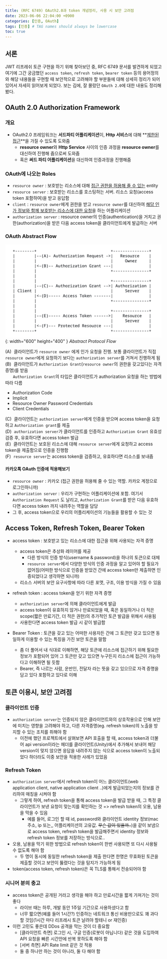 ```yaml
---
title: (RFC 6749) OAuth2.0과 token 개념정리, 사용 시 보안 고려점
date: 2023-06-06 22:04:00 +0900
categories: [인증, OAuth]
tags: [인증] # TAG names should always be lowercase
toc: true
---
```


## 서론
JWT 리프레쉬 토큰 구현을 하기 위해 찾아보던 중, RFC 6749 문서를 발견하게 되었고 여기에 그간 궁금했던 `access token`, `refresh token`, `bearer token` 등의 용어정의와 해당 내용들을 구현할 때 보안적으로 고려해야 할 부분들에 대해 상세히 정리가 되어 있어서 자세히 읽어보게 되었다. 보는 김에, 잘 몰랐던 `OAuth 2.0`에 대한 내용도 정리해봤다.

## OAuth 2.0 Authorization Framework
### 개요
- OAuth2.0 프레임워크는 **서드파티 어플리케이션**이, **Http 서비스**에 대해 **<u>제한된 접근</u>**을 가질 수 있도록 도와줌
  - **resource owner**와 **Http Service** 사이의 인증 과정을 **resource owner**를 대신하여 진행해 줌으로써 도와줌
  - 혹은 **써드 파티 어플리케이션**을 대신하여 인증과정을 진행해줌

### OAuth에 나오는 Roles
- `resource owner` : 보호받는 리소스에 대해 <u>접근 권한을 허용해 줄 수 있는</u> entity
- `resource server` : 보호받는 리소스를 호스팅하는 서버. 리소스 요청(access token 포함하여)을 받고 응답함
- `client` : `resource owner`에게 권한을 받고 `resource owner`를 대신하여 <u>해당 인가 정보와 함께 보호받는 리소스에 대한 요청</u>을 하는 어플리케이션
- `authorization server` : resource owner의 인증(authentication)을 거치고 권한(authorization)을 받은 다음 access token을 클라이언트에게 발급하는 서버

### OAuth Abstract Flow
![OAuth 2.0 abstract flow](/assets/images/oauth_protocol_flow.png){: width="600" height="400" }
_Abstract Protocol Flow_

(A) &nbsp;클라이언트가 `resource owner` 에게 인가 요청을 진행. 보통 클라이언트가 직접 `resource owner`에게 요청하기 보다는 `authorization server`를 거쳐서 진행하게 됨 <br>
(B) &nbsp;클라이언트가 `Authorization Grant`(`resource owner`의 권한을 갖고있다는 자격증명)를 받음 <br>
&emsp;&ensp;&nbsp;`Authorization Grant`의 타입은 클라이언트가 authorization 요청을 하는 방법에 따라 다름
  - Authorization Code
  - Implicit
  - Resource Owner Password Credentials
  - Client Credentials <br>

(C) &nbsp;클라이언트는 `authorization server`에게 인증을 받으며 access token을 요청하고 `Authorization grant`를 제출  <br>
(D) &nbsp;`authorization server`가 클라이언트를 인증하고 `Authorization Grant` 유효성 검증 후, 유효하다면 access token 발급 <br>
(E) &nbsp;클라이언트는 보호된 리소스에 대해 `resource server`에게 요청하고 access token을 제출함으로 인증을 진행함 <br>
(F) &nbsp;`resource server`는 access token을 검증하고, 유효하다면 리소스를 보내줌

#### 카카오톡 OAuth 인증에 적용해보기
- `resource owner` : 카카오 (접근 권한을 허용해 줄 수 있는 역할. 카카오 계정으로 로그인하니까)
- `authorization server` : 우리가 구현하는 어플리케이션에 포함. 여기서 `Authorization Request` 도 날리고, `Authorization Grant`를 받은 다음 유효하다면 access token 까지 내려주는 역할을 담당
- 그 후, access token으로 우리의 어플리케이션의 기능들을 활용할 수 있는 것

## Access Token, Refresh Token, Bearer Token
- access token : 보호받고 있는 리소스에 대한 접근을 위해 사용되는 자격 증명
  - access token은 추상화 레이어를 제공
    - 다른 방식의 인증 방식(username & password)을 하나의 토큰으로 대체
    - `resource server`에서 다양한 방식의 인증 과정을 알고 있어야 할 필요가 없어짐(어떠한 방식으로 인증을 받았건 간에 access token만 제출하면 인증되었다고 생각하면 되니까)
  - 리소스 서버의 보안 요구사항에 따라 다른 포맷, 구조, 이용 방식을 가질 수 있음

- refresh token : access token을 얻기 위한 자격 증명
  - `authorization server`에 의해 클라이언트에게 발급
  - access token이 유효하지 않거나 만료되었을 때, 혹은 동일하거나 더 적은 scope(짧은 만료기간, 더 적은 권한)의 추가적인 토큰 발급을 위해서 사용됨
  - 사용한다면 access token 발급 시 같이 발급함

- Bearer Token : 토큰을 갖고 있는 어떠한 사용자든 간에 그 토큰만 갖고 있으면 동일하게 이용할 수 있는 특징을 가진 보안 토큰을 말함
  - 좀 더 풀어서 내 식대로 이해하면, 해당 토큰에 리소스에 접근하기 위해 필요한 정보가 포함되어 있어 그 토큰만 갖고 있으면 누구든지 리소스에 접근이 가능하다고 이해하면 될 듯함
  - Bearer, 즉 나르는 사람, 운반인, 전달자 라는 뜻을 갖고 있으므로 자격 증명을 담고 있다 포함하고 있다로 이해

## 토큰 이용시, 보안 고려점
### 클라이언트 인증
- `authorization server`는 인증되지 않은 클라이언트와의 상호작용으로 인해 보안에 미치는 영향을 고려해야 하고, 다른 자격증명(eg. refresh token)의 노출을 방지할 수 있는 조치를 취해야 함
  - 이전에 했던 프로젝트에서 살펴보면 API 호출을 할 때, access token과 더불어 api version이라는 헤더를 클라이언트(Unity)에서 추가해서 보내어 해당 version이 맞지 않으면 응답을 내려주지 않는 식으로 access token이 노출되었다 하더라도 이중 보안을 적용한 사례가 있었음

### Refresh Token
- `authorization server`에서 refresh token이 어느 클라이언트(web application client, native application client ..)에게 발급되었는지의 정보를 관리하여 매칭을 시켜야 함
  - 그렇게 하여, refresh token을 통해 access token을 발급 받을 때, 그 특정 클라이언트가 보낸 요청이 맞는지를 확인하는 것 => refresh token의 오용, 남용을 막을 수 있음
    - 예를 들어, 로그인 할 때 id, password와 클라이언트 identity 정보(mac주소, ip 또는,, 어플리케이션의 고유값. <s>무슨 값이 있을까..</s>)을 같이 보냄으로 access token, refresh token을 발급해주면서 identity 정보와 refresh token 정보를 저장하는 방식으로..
- 오용, 남용을 막기 위한 방법으로 refresh token이 한번 사용되면 또 다시 사용될 수 없도록 해야 함
  - 두 명이 동시에 동일한 refresh token을 제출 한다면 한명은 무효화된 토큰을 제출할 것이고 보안이 뚫렸다는 것을 탐지가 가능하게 됨
- token(access token, refresh token)은 꼭 TLS를 통해서 전송되어야 함

### 시니어 분의 충고
- access token은 공개된 거라고 생각을 해야 하고 만료시간을 짧게 가져가는 것이 좋다
  - 라이브 때는 하루, 개발 동안 1주일 기간으로 사용하셨다고 함
  - 너무 짧으면(예를 들어 1시간?) 인증하는 네트워크 통신 비용만으로도 꽤 과다할 것임(1시간 마다 리프레시 토큰 날려야 할테니 or 재인증)
- 이런 고민도 좋은데 DDos 공격을 막는 것이 더 중요함
  - [클라이언트 측면] 로그인 시, 구글 인증(로봇이 아닙니다) 같은 것을 도입하여 API 요청을 빠른 시간안에 반복 못하도록 해야 함
  - [서버 측면] API Rate limit 같은 것 적용
  - 둘 중 하나만 하는 것이 아니라, 둘 다 해야 함
